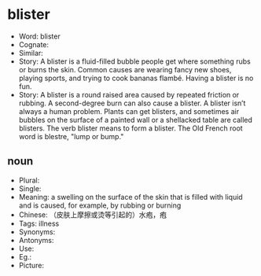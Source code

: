 # blister

- Word: blister
- Cognate: 
- Similar: 
- Story: A blister is a fluid-filled bubble people get where something rubs or burns the skin. Common causes are wearing fancy new shoes, playing sports, and trying to cook bananas flambé. Having a blister is no fun.
- Story: A blister is a round raised area caused by repeated friction or rubbing. A second-degree burn can also cause a blister. A blister isn’t always a human problem. Plants can get blisters, and sometimes air bubbles on the surface of a painted wall or a shellacked table are called blisters. The verb blister means to form a blister. The Old French root word is blestre, "lump or bump."

## noun

- Plural: 
- Single: 
- Meaning: a swelling on the surface of the skin that is filled with liquid and is caused, for example, by rubbing or burning
- Chinese: （皮肤上摩擦或烫等引起的）水疱，疱
- Tags: illness
- Synonyms: 
- Antonyms: 
- Use: 
- Eg.: 
- Picture: 

